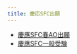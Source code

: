 ```yaml
---
title: 慶応SFC出願
---
```


* [慶應SFC春AO出願](%E6%85%B6%E6%87%89SFC%E6%98%A5AO%E5%87%BA%E9%A1%98.md)
* [慶應SFC一般受験](%E6%85%B6%E6%87%89SFC%E4%B8%80%E8%88%AC%E5%8F%97%E9%A8%93.md)
